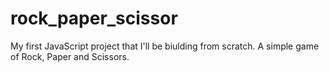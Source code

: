 # rock_paper_scissor
My first JavaScript project that I'll be biulding from scratch. A simple game of Rock, Paper and Scissors.
